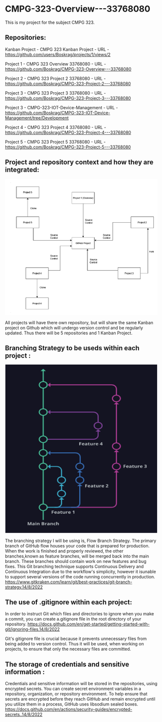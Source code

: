 # CMPG-323-Overview---33768080
This is my project for the subject CMPG 323.

## Repositories:

Kanban Project - CMPG 323 Kanban Project - URL - https://github.com/users/Boskrag/projects/1/views/2

Project 1 - CMPG 323 Overview 33768080 - URL - https://github.com/Boskrag/CMPG-323-Overview---33768080

Project 2 - CMPG 323 Project 2 33768080 - URL - https://github.com/Boskrag/CMPG-323-Project-2---33768080

Project 3 - CMPG 323 Project 3 33768080 - URL - https://github.com/Boskrag/CMPG-323-Project-3---33768080

Project 3 - CMPG-323-IOT-Device-Management - URL -https://github.com/Boskrag/CMPG-323-IOT-Device-Management/tree/Development

Project 4 - CMPG 323 Project 4 33768080 - URL - https://github.com/Boskrag/CMPG-323-Project-4---33768080

Project 5 - CMPG 323 Project 5 33768080 - URL - https://github.com/Boskrag/CMPG-323-Project-5---33768080


## Project and repository context and how they are integrated:
<img src="Integration.png" alt="Integration">

All projects will have there own repository, but will share the same Kanban project on Github which will undergo version control and be regularly updated.
Thus there will be 5 repositories and 1 Kanban Project.


## Branching Strategy to be useds within each project :
<img src="Branching.PNG" alt="Branching">


The branching strategy I will be using is, Flow Branch Strategy.
The primary branch of GitHub flow houses your code that is prepared for production.
When the work is finished and properly reviewed, the other branches,known as feature branches, will be merged back into the main branch.
These branches should contain work on new features and bug fixes.
This Git branching technique supports Continuous Delivery and Continuous Integration due to the workflow's simplicity,
however it isunable to support several versions of the code running concurrently in production.
https://www.gitkraken.com/learn/git/best-practices/git-branch-strategy.14/8/2022


## The use of .gitignore within each project:
In order to instruct Git which files and directories to ignore when you make a commit,
you can create a.gitignore file in the root directory of your repository.
https://docs.github.com/en/get-started/getting-started-with-git/ignoring-files.14/8/2022

Git's gitignore file is crucial because it prevents unnecessary files
from being added to version control. Thus it will be used, when
working on projects, to ensure that only the necessary files are committed.


## The storage of credentials and sensitive information :
Credentials and sensitive information will be stored in
the repositories, using encrypted secrets.
You can create secret environment variables in a repository, organization, or repository environment.
To help ensure that secrets are encrypted before they reach GitHub and
remain encrypted until you utilize them in a process, GitHub uses libsodium sealed boxes.
https://docs.github.com/en/actions/security-guides/encrypted-secrets..14/8/2022

